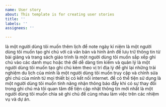 ```yaml
---
name: User story
about: This template is for creating user stories
title: ''
labels: ''
assignees: ''

---
```


là một người dùng	tôi muốn thêm lịch	để note ngày kỉ niệm
là một người dùng	tôi muốn tạo ghi chú với cả văn bản và hình ảnh	để lưu trữ thông tin từ bài giảng và trang sách giáo trình
là một người dùng	tôi muốn sắp xếp ghi chú  vào các danh mục hoặc thẻ	để dễ dàng tìm kiếm và quản lý
là một người dùng	tôi muốn tạo ghi chú kèm theo vị trí địa lý 	để ghi lại những trải nghiệm du lịch của mình
là một người dùng	tôi muốn truy cập và chỉnh sửa ghi chú của mình từ mọi thiết bị có kết nối internet.	để có thể tiện sử dụng
là một người dùng	tôi muốn tính năng nhận thông báo đẩy khi có sự thay đổi  trong ghi chú mà tôi quan tâm	để tiện cập nhật thông tin mới nhất
là một người dùng	tôi muốn chia sẻ ghi chú để cùng nhau làm việc trên các nhiệm vụ và dự án.
